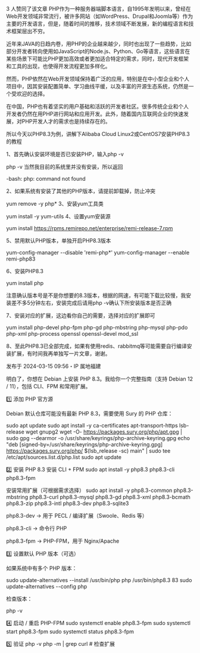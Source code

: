 3 人赞同了该文章
PHP作为一种服务器端脚本语言，自1995年发明以来，曾经在Web开发领域非常流行，被许多网站（如WordPress、Drupal和Joomla等）作为主要的开发语言，但是，随着时间的推移，技术领域不断发展，新的编程语言和技术框架层出不穷。

近年来JAVA的日趋内卷，用PHP的企业越来越少，同时也出现了一些趋势，比如部分开发者转向使用如JavaScript的Node.js、Python、Go等语言，这些语言在某些场景下可能比PHP更加高效或者更加适合特定的需求，同时，现代开发框架和工具的出现，也使得开发流程更加多样化。

然而，PHP依然在Web开发领域保持着广泛的应用，特别是在中小型企业和个人项目中，因其安装配置简单、学习曲线平缓，以及丰富的开源生态系统，仍然是一个受欢迎的选择。

在中国，PHP也有着坚实的用户基础和活跃的开发者社区。很多传统企业和个人开发者仍然在用PHP进行网站和应用开发。此外，随着国内互联网企业的快速发展，对PHP开发人才的需求也是持续存在的。

所以今天以PHP8.3为例，讲解下Alibaba Cloud Linux2或CentOS7安装PHP8.3的教程

1、首先确认安装环境是否已安装PHP，输入php -v

php -v
当然我目前的系统里并没有安装，所以返回

-bash: php: command not found

2、如果系统有安装了其他的PHP版本，请提前卸载掉，防止冲突

yum remove -y php*
3、安装yum工具类

yum install -y yum-utils
4、设置yum安装源

yum install https://rpms.remirepo.net/enterprise/remi-release-7.rpm

5、禁用默认PHP版本，单独开启PHP8.3版本

yum-config-manager --disable 'remi-php*'
yum-config-manager --enable remi-php83

6、安装PHP8.3

yum install php

注意确认版本号是不是你想要的8.3版本，根据的网速，有可能下载比较慢，我安装差不多5分钟左右，安装完成后请用php -v确认下所安装版本是否正确


7、安装对应的扩展，这边看你自己的需要，选择对应的扩展即可

yum install php-devel php-fpm php-gd php-mbstring php-mysql php-pdo php-xml php-process openssl openssl-devel mod_ssl

8、至此PHP8.3已全部完成，如果有使用redis、rabbitmq等可能需要自行编译安装扩展，有时间我再单独写一片文章，谢谢。

发布于 2024-03-15 09:56・IP 属地福建



明白了，你想在 Debian 上安装 PHP 8.3。我给你一个完整指南（支持 Debian 12 / 11），包括 CLI、FPM 和常用扩展。

1️⃣ 添加 PHP 官方源

Debian 默认仓库可能没有最新 PHP 8.3，需要使用 Sury 的 PHP 仓库：

sudo apt update
sudo apt install -y ca-certificates apt-transport-https lsb-release wget gnupg2
wget -O- https://packages.sury.org/php/apt.gpg | sudo gpg --dearmor -o /usr/share/keyrings/php-archive-keyring.gpg
echo "deb [signed-by=/usr/share/keyrings/php-archive-keyring.gpg] https://packages.sury.org/php/ $(lsb_release -sc) main" | sudo tee /etc/apt/sources.list.d/php.list
sudo apt update

2️⃣ 安装 PHP 8.3
安装 CLI + FPM
sudo apt install -y php8.3 php8.3-cli php8.3-fpm

安装常用扩展（可根据需求选择）
sudo apt install -y php8.3-common php8.3-mbstring php8.3-curl php8.3-mysql php8.3-gd php8.3-xml php8.3-bcmath php8.3-zip php8.3-intl php8.3-dev php8.3-sqlite3


php8.3-dev → 用于 PECL / 编译扩展（Swoole、Redis 等）

php8.3-cli → 命令行 PHP

php8.3-fpm → PHP-FPM，用于 Nginx/Apache

3️⃣ 设置默认 PHP 版本（可选）

如果系统中有多个 PHP 版本：

sudo update-alternatives --install /usr/bin/php php /usr/bin/php8.3 83
sudo update-alternatives --config php


检查版本：

php -v

4️⃣ 启动 / 重启 PHP-FPM
sudo systemctl enable php8.3-fpm
sudo systemctl start php8.3-fpm
sudo systemctl status php8.3-fpm

5️⃣ 验证
php -v
php -m | grep curl   # 检查扩展
